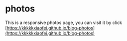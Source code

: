 # photos
This is a responsive photos page, you can visit it by click [https://kkkkkxiaofei.github.io/blog-photos](https://kkkkkxiaofei.github.io/blog-photos)

